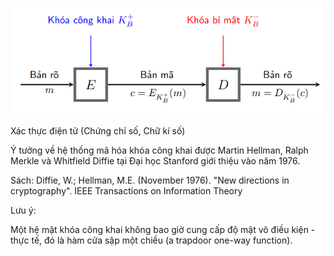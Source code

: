 <!-- \section{Tổng quan về hệ mật mã khóa công khai} -->

<!-- Mô hình tổng quát -->

![alt text](public.png)

<!-- hệ mật mã khóa công khai bao gồm: bản rõ, bản mã,   mã hóa,   giải mã, khóa công khai K+ và khóa bí mật K-.  hệ mật mã khóa công khai  là hệ mật mã bất đối xứng Vì   mã hóa và giải mã sử dụng khóa khác nhau   -->

<!-- Ứng dụng -->

Xác thực điện tử (Chứng chỉ số, Chữ kí số)

<!-- !-->
<!-- !-->
<!-- !-->
<!-- hệ mật mã khóa công khai là một bước tiến lớn nhất và là cuộc cách mạng thực sự trong lĩnh vực mật mã. -->

<!-- Lịch sử -->

Ý tưởng về hệ thống mã hóa khóa công khai được Martin Hellman, Ralph Merkle và Whitfield Diffie tại Đại học Stanford giới thiệu vào năm 1976.

Sách: Diffie, W.; Hellman, M.E. (November 1976). "New directions in cryptography". IEEE Transactions on Information Theory

<!-- Khái niệm -->

Lưu ý:

Một hệ mật khóa công khai không bao giờ cung cấp độ mật vô điều kiện - thực tế, đó là hàm cửa sập một chiều (a trapdoor one-way function).

<!-- Ý tưởng: -->
<!-- Mỗi người dùng: sử dụng một cặp khóa (khóa công khai, khóa bí mật) -->
<!-- Khóa công cộng: được công bố rộng rãi và được sử dụng trong mã hóa thông tin -->
<!-- Khóa riêng: chỉ do một người nắm giữ và được sử dụng để giải mã thông tin đã được mã hóa bằng khóa công cộng tương ứng -->
<!-- Mã hóa: A muốn gửi thông điệp cho B - mã hóa bằng khóa công khai của B ($$y = E(e_B, x)$$) -->
<!-- Giải mã: B giải mã bằng khóa bí mật của mình ($$x = D(d_B, y)$$) -->
